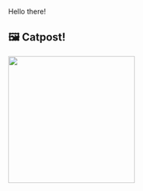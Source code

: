 Hello there!



## 🖼️ Catpost!

<sub>
    <img src="https://cdn2.thecatapi.com/images/al7.jpg" height="256">
</sub>

